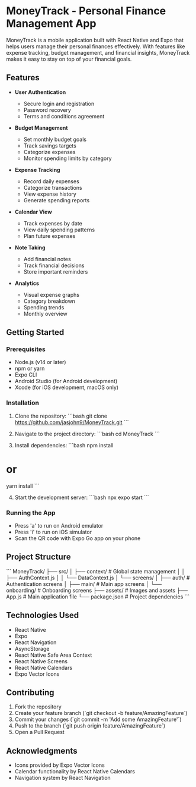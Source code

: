 # MoneyTrack - Personal Finance Management App

MoneyTrack is a mobile application built with React Native and Expo that helps users manage their personal finances effectively. With features like expense tracking, budget management, and financial insights, MoneyTrack makes it easy to stay on top of your financial goals.

## Features

- **User Authentication**
  - Secure login and registration
  - Password recovery
  - Terms and conditions agreement

- **Budget Management**
  - Set monthly budget goals
  - Track savings targets
  - Categorize expenses
  - Monitor spending limits by category

- **Expense Tracking**
  - Record daily expenses
  - Categorize transactions
  - View expense history
  - Generate spending reports

- **Calendar View**
  - Track expenses by date
  - View daily spending patterns
  - Plan future expenses

- **Note Taking**
  - Add financial notes
  - Track financial decisions
  - Store important reminders

- **Analytics**
  - Visual expense graphs
  - Category breakdown
  - Spending trends
  - Monthly overview

## Getting Started

### Prerequisites
- Node.js (v14 or later)
- npm or yarn
- Expo CLI
- Android Studio (for Android development)
- Xcode (for iOS development, macOS only)

### Installation

1. Clone the repository:
\`\`\`bash
git clone https://github.com/jasjohn9/MoneyTrack.git
\`\`\`

2. Navigate to the project directory:
\`\`\`bash
cd MoneyTrack
\`\`\`

3. Install dependencies:
\`\`\`bash
npm install
# or
yarn install
\`\`\`

4. Start the development server:
\`\`\`bash
npx expo start
\`\`\`

### Running the App

- Press 'a' to run on Android emulator
- Press 'i' to run on iOS simulator
- Scan the QR code with Expo Go app on your phone

## Project Structure

\`\`\`
MoneyTrack/
├── src/
│   ├── context/          # Global state management
│   │   ├── AuthContext.js
│   │   └── DataContext.js
│   └── screens/
│       ├── auth/         # Authentication screens
│       ├── main/         # Main app screens
│       └── onboarding/   # Onboarding screens
├── assets/               # Images and assets
├── App.js               # Main application file
└── package.json         # Project dependencies
\`\`\`

## Technologies Used

- React Native
- Expo
- React Navigation
- AsyncStorage
- React Native Safe Area Context
- React Native Screens
- React Native Calendars
- Expo Vector Icons

## Contributing

1. Fork the repository
2. Create your feature branch (\`git checkout -b feature/AmazingFeature\`)
3. Commit your changes (\`git commit -m 'Add some AmazingFeature'\`)
4. Push to the branch (\`git push origin feature/AmazingFeature\`)
5. Open a Pull Request

## Acknowledgments

- Icons provided by Expo Vector Icons
- Calendar functionality by React Native Calendars
- Navigation system by React Navigation
